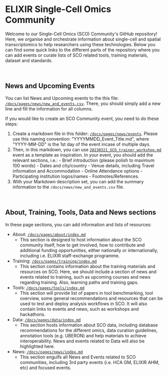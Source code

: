 # ELIXIR Single-Cell Omics Community

Welcome to our Single-Cell Omics (SCO) Community's GitHub repository! Here, we organise and orchestrate information about single-cell and spatial transcriptomics to help researchers using these technologies. Below you can find some quick links to the different parts of the repository where you can add events or curate lists of SCO related tools, training materials, dataset and standards.

<br>

## News and Upcoming Events

You can list News and Upcoming events to the this file: [`/docs/pages/news/new_and_events.csv`](/docs/pages/news/new_and_events.csv). There, you should simply add a new line and fill the information for all columns.

If you would like to create an SCO Community event, you need to do these steps:
  1. Create a markdown file in this folder: [`/docs/pages/news/events`](/docs/pages/news/events). Please use this naming convention: "YYYYMMDD_Event_Title.md", where "YYYY-MM-DD" is the 1st day of the event incase of multiple days.
  2. Then, in this markdown, you can use [`20230321_SCO_trainer_workshop.md`](/docs/pages/news/events/20230321_SCO_trainer_workshop.md) event as a template as inspiration. In your event, you should add the relevant sections, i.e.:
    - Brief introduction (please polish to maximum 100 words)
    - Dates and city/country
    - Venue details, including Travel information and Accommodation
    - Online Attendance options
    - Participating institution logos/names
    - Footnotes/References.
  3. With your Markdown description set, you can add the summary information to the `/docs/news/new_and_events.csv` file.

<br>

## About, Training, Tools, Data and News sections

In these page sections, you can add information and lists of resources:
  - About: [`/docs/pages/about/index.md`](/docs/pages/about/index.md)
    - This section is designed to host information about the SCO community itself, how to get involved, how to contribute and additional funding opportunities, either nationally or internationally, including i.e. ELIXIR staff-exchange programme.
  - Training: [`/docs/pages/training/index.md`](/docs/pages/training/index.md)
    - This section contains information about the training materials and resources on SCO. Here, we should include a section of news and events related to training, such as upcoming courses and news regarding training. Also, learning paths and training gaps.
  - Tools: [`/docs/pages/tools/index.md`](/docs/pages/tools/index.md)
    - This section will provide list of papers in tool benchmarking, tool overview, some general recommendations and resources that can be used to test and deploy analysis workflows in SCO. It will also contain links to events and news, such as workshops and hackathons.
  - Data: [`/docs/pages/data/index.md`](/docs/pages/data/index.md)
    - This section hosts information about SCO data, including database recommendations for the different omics, data curation guidelines, annotation tools (e.g. UBERON) and help materials to achieve interoperability. News and events related to Data will also be highlighted here.
  - News: [`/docs/pages/news/index.md`](/docs/pages/news/index.md)
    - This section engulfs all News and Events related to SCO communities, including 3rd party events (i.e. HCA GM, ELIXIR AHM, etc) and focused events.

<br>
